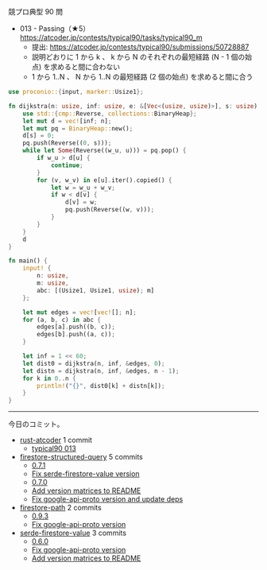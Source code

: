 競プロ典型 90 問

- 013 - Passing（★5）
  <https://atcoder.jp/contests/typical90/tasks/typical90_m>
  - 提出: <https://atcoder.jp/contests/typical90/submissions/50728887>
  - 説明どおりに 1 から k 、 k から N のそれぞれの最短経路 (N - 1 個の始点) を求めると間に合わない
  - 1 から 1..N 、 N から 1..N の最短経路 (2 個の始点) を求めると間に合う

```rust
use proconio::{input, marker::Usize1};

fn dijkstra(n: usize, inf: usize, e: &[Vec<(usize, usize)>], s: usize) -> Vec<usize> {
    use std::{cmp::Reverse, collections::BinaryHeap};
    let mut d = vec![inf; n];
    let mut pq = BinaryHeap::new();
    d[s] = 0;
    pq.push(Reverse((0, s)));
    while let Some(Reverse((w_u, u))) = pq.pop() {
        if w_u > d[u] {
            continue;
        }
        for (v, w_v) in e[u].iter().copied() {
            let w = w_u + w_v;
            if w < d[v] {
                d[v] = w;
                pq.push(Reverse((w, v)));
            }
        }
    }
    d
}

fn main() {
    input! {
        n: usize,
        m: usize,
        abc: [(Usize1, Usize1, usize); m]
    };

    let mut edges = vec![vec![]; n];
    for (a, b, c) in abc {
        edges[a].push((b, c));
        edges[b].push((a, c));
    }

    let inf = 1 << 60;
    let dist0 = dijkstra(n, inf, &edges, 0);
    let distn = dijkstra(n, inf, &edges, n - 1);
    for k in 0..n {
        println!("{}", dist0[k] + distn[k]);
    }
}
```

---

今日のコミット。

- [rust-atcoder](https://github.com/bouzuya/rust-atcoder) 1 commit
  - [typical90 013](https://github.com/bouzuya/rust-atcoder/commit/2ccc5d4ca01585e0cd86d44eb6d8e3102967f3a0)
- [firestore-structured-query](https://github.com/bouzuya/firestore-structured-query) 5 commits
  - [0.7.1](https://github.com/bouzuya/firestore-structured-query/commit/5847fec3123890f001891ad80960ef240e945d43)
  - [Fix serde-firestore-value version](https://github.com/bouzuya/firestore-structured-query/commit/60de62916b844ab11f956fb7eed260f5dab893e2)
  - [0.7.0](https://github.com/bouzuya/firestore-structured-query/commit/1fc8897e545ea568e3dd3ab844f74d3f5ff18f46)
  - [Add version matrices to README](https://github.com/bouzuya/firestore-structured-query/commit/6a25d804518921fba357d909d4d877acf0bea101)
  - [Fix google-api-proto version and update deps](https://github.com/bouzuya/firestore-structured-query/commit/5d4f2f35ab3a255e9f261b822898530a5d6a714d)
- [firestore-path](https://github.com/bouzuya/firestore-path) 2 commits
  - [0.9.3](https://github.com/bouzuya/firestore-path/commit/3f99b5543fcbf2b189f494f68b583daa08ea7574)
  - [Fix google-api-proto version](https://github.com/bouzuya/firestore-path/commit/2956414f63203a0d8017c66a0dbe2e8e0dfa42f5)
- [serde-firestore-value](https://github.com/bouzuya/serde-firestore-value) 3 commits
  - [0.6.0](https://github.com/bouzuya/serde-firestore-value/commit/e46eb10ff7a10ac3cd8fdaa24861a129b56749a8)
  - [Fix google-api-proto version](https://github.com/bouzuya/serde-firestore-value/commit/e2ecb964c0d8f75684f007e951d514ad57869daa)
  - [Add version matrices to README](https://github.com/bouzuya/serde-firestore-value/commit/05bf5a4798534f6bcd341fb14650c28cd56e2663)
